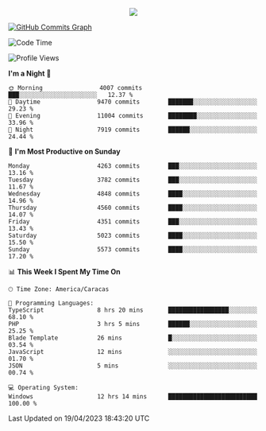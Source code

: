 <p align="center">
  <a href="http://www.github.com/thevacs">
    <img src="https://github-readme-streak-stats.herokuapp.com/?user=thevacs&stroke=ffffff&background=1c1917&ring=0891b2&fire=0891b2&currStreakNum=ffffff&currStreakLabel=0891b2&sideNums=ffffff&sideLabels=ffffff&dates=ffffff&hide_border=true" />
  </a>
  
  <a href="http://www.github.com/thevacs"><img src="https://github-readme-activity-graph.cyclic.app/graph?username=thevacs&bg_color=000000&color=ffffff&line=ff0000&point=ebebeb&area=true&hide_border=true" alt="GitHub Commits Graph" /></a>
  
</p>

<!--START_SECTION:waka-->
![Code Time](http://img.shields.io/badge/Code%20Time-1%2C335%20hrs%208%20mins-blue)

![Profile Views](http://img.shields.io/badge/Profile%20Views-0-blue)

**I'm a Night 🦉** 

```text
🌞 Morning                4007 commits        ███░░░░░░░░░░░░░░░░░░░░░░   12.37 % 
🌆 Daytime                9470 commits        ███████░░░░░░░░░░░░░░░░░░   29.23 % 
🌃 Evening                11004 commits       ████████░░░░░░░░░░░░░░░░░   33.96 % 
🌙 Night                  7919 commits        ██████░░░░░░░░░░░░░░░░░░░   24.44 % 
```
📅 **I'm Most Productive on Sunday** 

```text
Monday                   4263 commits        ███░░░░░░░░░░░░░░░░░░░░░░   13.16 % 
Tuesday                  3782 commits        ███░░░░░░░░░░░░░░░░░░░░░░   11.67 % 
Wednesday                4848 commits        ████░░░░░░░░░░░░░░░░░░░░░   14.96 % 
Thursday                 4560 commits        ████░░░░░░░░░░░░░░░░░░░░░   14.07 % 
Friday                   4351 commits        ███░░░░░░░░░░░░░░░░░░░░░░   13.43 % 
Saturday                 5023 commits        ████░░░░░░░░░░░░░░░░░░░░░   15.50 % 
Sunday                   5573 commits        ████░░░░░░░░░░░░░░░░░░░░░   17.20 % 
```


📊 **This Week I Spent My Time On** 

```text
🕑︎ Time Zone: America/Caracas

💬 Programming Languages: 
TypeScript               8 hrs 20 mins       █████████████████░░░░░░░░   68.10 % 
PHP                      3 hrs 5 mins        ██████░░░░░░░░░░░░░░░░░░░   25.25 % 
Blade Template           26 mins             █░░░░░░░░░░░░░░░░░░░░░░░░   03.54 % 
JavaScript               12 mins             ░░░░░░░░░░░░░░░░░░░░░░░░░   01.70 % 
JSON                     5 mins              ░░░░░░░░░░░░░░░░░░░░░░░░░   00.74 % 

💻 Operating System: 
Windows                  12 hrs 14 mins      █████████████████████████   100.00 % 
```


 Last Updated on 19/04/2023 18:43:20 UTC
<!--END_SECTION:waka-->
